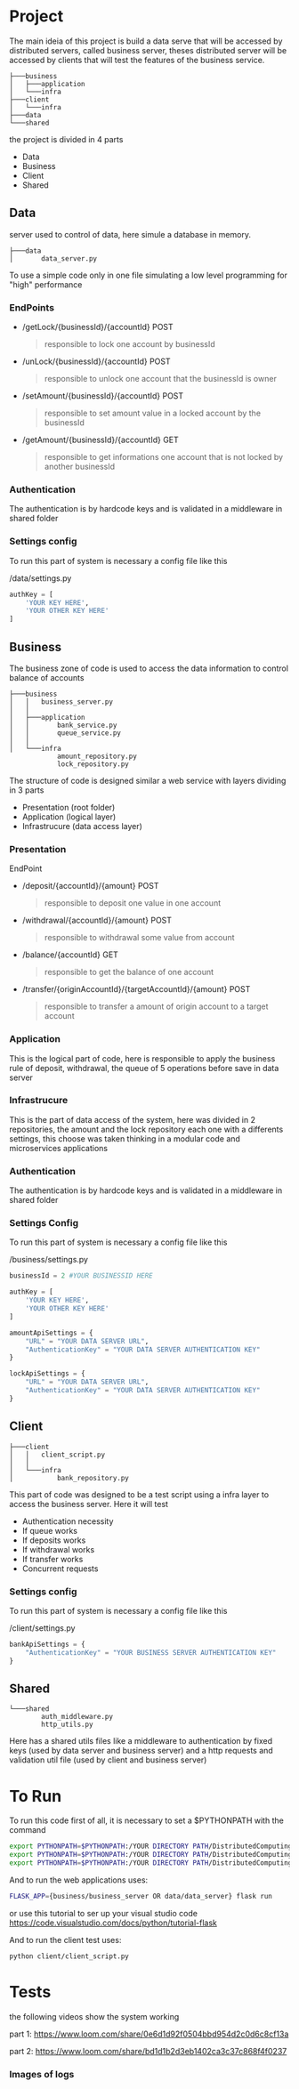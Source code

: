 
# Project
The main ideia of this project is build a data serve that will be accessed by  distributed servers, called business server, theses distributed server will be accessed by clients that will test the features of the business service.

```
├───business
│   ├───application
│   └───infra
├───client
│   └───infra
├───data
└───shared
```

the project is divided in 4 parts

* Data
* Business
* Client
* Shared

## Data
server used to control of data, here simule a database in memory.

```
├───data
│       data_server.py
```

To use a simple code only in one file simulating a low level programming for "high" performance

### EndPoints

* /getLock/{businessId}/{accountId} POST
    > responsible to lock one account by businessId 
* /unLock/{businessId}/{accountId} POST
    > responsible to unlock one account that the businessId is owner
* /setAmount/{businessId}/{accountId} POST
    > responsible to set amount value in a locked account by the businessId
* /getAmount/{businessId}/{accountId} GET
    > responsible to get informations one account that is not locked by another businessId


### Authentication

The authentication is by hardcode keys and is validated in a middleware in shared folder

### Settings config

To run this part of system is necessary a config file like this

/data/settings.py
```python
authKey = [
    'YOUR KEY HERE',
    'YOUR OTHER KEY HERE'
]
```

## Business

The business zone of code is used to access the data information to control balance of accounts 

```
├───business
│   │   business_server.py
│   │
│   ├───application
│   │       bank_service.py
│   │       queue_service.py
│   │
│   └───infra
            amount_repository.py
            lock_repository.py
```

The structure of code is designed similar a web service with layers dividing in 3 parts

* Presentation (root folder)
* Application (logical layer)
* Infrastrucure (data access layer)

### Presentation

EndPoint

* /deposit/{accountId}/{amount} POST
    > responsible to deposit one value in one account 
* /withdrawal/{accountId}/{amount} POST
    > responsible to withdrawal some value from account
* /balance/{accountId} GET
    > responsible to get the balance of one account
* /transfer/{originAccountId}/{targetAccountId}/{amount} POST
    > responsible to transfer a amount of origin account to a target account

### Application

This is the logical part of code, here is responsible to apply the business rule of deposit, withdrawal, the queue of 5 operations before save in data server

### Infrastrucure

This is the part of data access of the system, here was divided in 2 repositories, the amount and the lock repository each one with a differents settings, this choose was taken thinking in a modular code and microservices applications

### Authentication

The authentication is by hardcode keys and is validated in a middleware in shared folder

### Settings Config

To run this part of system is necessary a config file like this

/business/settings.py
```python
businessId = 2 #YOUR BUSINESSID HERE

authKey = [
    'YOUR KEY HERE',
    'YOUR OTHER KEY HERE'
]

amountApiSettings = {
    "URL" = "YOUR DATA SERVER URL",
    "AuthenticationKey" = "YOUR DATA SERVER AUTHENTICATION KEY"
}

lockApiSettings = {
    "URL" = "YOUR DATA SERVER URL",
    "AuthenticationKey" = "YOUR DATA SERVER AUTHENTICATION KEY"
}
```

## Client

```
├───client
│   │   client_script.py
│   │
│   └───infra
│           bank_repository.py
```

This part of code was designed to be a test script using a infra layer to access the business server. Here it will test

* Authentication necessity
* If queue works
* If deposits works
* If withdrawal works
* If transfer works
* Concurrent requests

### Settings config

To run this part of system is necessary a config file like this

/client/settings.py
```python
bankApiSettings = {
    "AuthenticationKey" = "YOUR BUSINESS SERVER AUTHENTICATION KEY"
}
```

## Shared

```
└───shared
        auth_middleware.py
        http_utils.py
```
Here has a shared utils files like a middleware to authentication by fixed keys (used by data server and business server) and a http requests and validation util file (used by client and business server)

# To Run

To run this code first of all, it is necessary to set a $PYTHONPATH with the command
```bash
export PYTHONPATH=$PYTHONPATH:/YOUR DIRECTORY PATH/DistributedComputing_DistributedDataServer/shared
export PYTHONPATH=$PYTHONPATH:/YOUR DIRECTORY PATH/DistributedComputing_DistributedDataServer/data
export PYTHONPATH=$PYTHONPATH:/YOUR DIRECTORY PATH/DistributedComputing_DistributedDataServer/business
```

And to run the web applications uses:
```bash
FLASK_APP={business/business_server OR data/data_server} flask run
```

or use this tutorial to ser up your visual studio code https://code.visualstudio.com/docs/python/tutorial-flask

And to run the client test uses:
```bash
python client/client_script.py
```

# Tests
the following videos show the system working

part 1: https://www.loom.com/share/0e6d1d92f0504bbd954d2c0d6c8cf13a 

part 2: https://www.loom.com/share/bd1d1b2d3eb1402ca3c37c868f4f0237

### Images of logs

